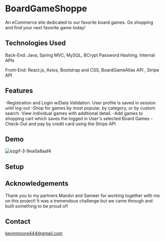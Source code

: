 # BoardGameShoppe
An eCommerce site dedicated to our favorite board games. Go shopping and find your next favorite game today!


## Technologies Used
Back-End:
Java, Spring MVC, MySQL, BCrypt Password Hashing, Internal APIs

Front-End:
React.js, Axios, Bootstrap and CSS, BoardGameAtlas API , Stripe API


## Features
-Registration and Login w/Data Validation. User profile is saved in session until log-out
-Shop for games by most popular, by category, or by custom search. View individual games with additional detail. 
-Add games to shopping cart which saves the logged in User's selected Board Games
-Check-Out and pay by credit card using the Stripe API


## Demo

![ezgif-3-9ea0a8aaf4](https://user-images.githubusercontent.com/116651957/227972392-32333052-b5e4-4ee8-ae22-3367d63e9386.gif)

## Setup


## Acknowledgements
Thank you to my partners Mandvi and Sameer for working together with me on this project! It was a tremendous challenge but we came through and built something to be proud of!

## Contact
kevinmoore444@gmail.com


